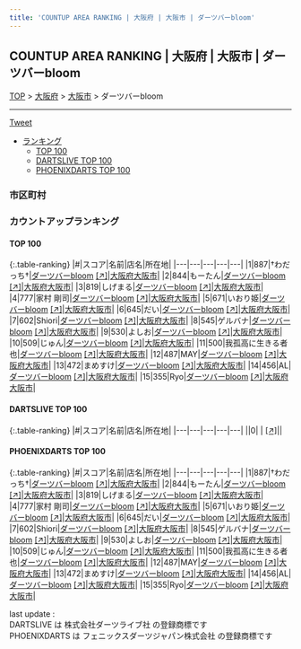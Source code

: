 ```yaml
---
title: 'COUNTUP AREA RANKING | 大阪府 | 大阪市 | ダーツバーbloom'
---
```

## COUNTUP AREA RANKING | 大阪府 | 大阪市 | ダーツバーbloom

[TOP](/darts/rank/) > [大阪府](/darts/rank/大阪府/) > [大阪市](/darts/rank/大阪府/大阪市/) > ダーツバーbloom

___

<a href="https://twitter.com/share?ref_src=twsrc%5Etfw" data-text="COUNTUP AREA RANKING | 大阪府大阪市ダーツバーbloom" class="twitter-share-button" data-hashtags="DARTSLIVE,PHOENIXDARTS,darts,ダーツ" data-show-count="false">Tweet</a>

* [ランキング](#カウントアップランキング)
    * [TOP 100](#top-100)
    * [DARTSLIVE TOP 100](#dartslive-top-100)
    * [PHOENIXDARTS TOP 100](#phoenixdarts-top-100)

### 市区町村

<ul>

</ul>

### カウントアップランキング

#### TOP 100



{:.table-ranking}
|#|スコア|名前|店名|所在地|
|---|---|---|---|---|
|1|887|<span class="rank-name-pd">†わだっち†</span>|<a href="/darts/rank/shops/64008.html">ダーツバーbloom</a> <a href="https://vs.phoenixdarts.com/jp/shop/shopDetailInfo/s_64008?s_seq=64008">[↗]</a>|<a href="/darts/rank/大阪府/大阪市">大阪府大阪市</a>|
|2|844|<span class="rank-name-pd">もーたん</span>|<a href="/darts/rank/shops/64008.html">ダーツバーbloom</a> <a href="https://vs.phoenixdarts.com/jp/shop/shopDetailInfo/s_64008?s_seq=64008">[↗]</a>|<a href="/darts/rank/大阪府/大阪市">大阪府大阪市</a>|
|3|819|<span class="rank-name-pd">しげまる</span>|<a href="/darts/rank/shops/64008.html">ダーツバーbloom</a> <a href="https://vs.phoenixdarts.com/jp/shop/shopDetailInfo/s_64008?s_seq=64008">[↗]</a>|<a href="/darts/rank/大阪府/大阪市">大阪府大阪市</a>|
|4|777|<span class="rank-name-pd">家村  剛司</span>|<a href="/darts/rank/shops/64008.html">ダーツバーbloom</a> <a href="https://vs.phoenixdarts.com/jp/shop/shopDetailInfo/s_64008?s_seq=64008">[↗]</a>|<a href="/darts/rank/大阪府/大阪市">大阪府大阪市</a>|
|5|671|<span class="rank-name-pd">いおり姫</span>|<a href="/darts/rank/shops/64008.html">ダーツバーbloom</a> <a href="https://vs.phoenixdarts.com/jp/shop/shopDetailInfo/s_64008?s_seq=64008">[↗]</a>|<a href="/darts/rank/大阪府/大阪市">大阪府大阪市</a>|
|6|645|<span class="rank-name-pd">だい</span>|<a href="/darts/rank/shops/64008.html">ダーツバーbloom</a> <a href="https://vs.phoenixdarts.com/jp/shop/shopDetailInfo/s_64008?s_seq=64008">[↗]</a>|<a href="/darts/rank/大阪府/大阪市">大阪府大阪市</a>|
|7|602|<span class="rank-name-pd">Shiori</span>|<a href="/darts/rank/shops/64008.html">ダーツバーbloom</a> <a href="https://vs.phoenixdarts.com/jp/shop/shopDetailInfo/s_64008?s_seq=64008">[↗]</a>|<a href="/darts/rank/大阪府/大阪市">大阪府大阪市</a>|
|8|545|<span class="rank-name-pd">ゲルバナ</span>|<a href="/darts/rank/shops/64008.html">ダーツバーbloom</a> <a href="https://vs.phoenixdarts.com/jp/shop/shopDetailInfo/s_64008?s_seq=64008">[↗]</a>|<a href="/darts/rank/大阪府/大阪市">大阪府大阪市</a>|
|9|530|<span class="rank-name-pd">よしお</span>|<a href="/darts/rank/shops/64008.html">ダーツバーbloom</a> <a href="https://vs.phoenixdarts.com/jp/shop/shopDetailInfo/s_64008?s_seq=64008">[↗]</a>|<a href="/darts/rank/大阪府/大阪市">大阪府大阪市</a>|
|10|509|<span class="rank-name-pd">じゅん</span>|<a href="/darts/rank/shops/64008.html">ダーツバーbloom</a> <a href="https://vs.phoenixdarts.com/jp/shop/shopDetailInfo/s_64008?s_seq=64008">[↗]</a>|<a href="/darts/rank/大阪府/大阪市">大阪府大阪市</a>|
|11|500|<span class="rank-name-pd">我孤高に生きる者也</span>|<a href="/darts/rank/shops/64008.html">ダーツバーbloom</a> <a href="https://vs.phoenixdarts.com/jp/shop/shopDetailInfo/s_64008?s_seq=64008">[↗]</a>|<a href="/darts/rank/大阪府/大阪市">大阪府大阪市</a>|
|12|487|<span class="rank-name-pd">MAY</span>|<a href="/darts/rank/shops/64008.html">ダーツバーbloom</a> <a href="https://vs.phoenixdarts.com/jp/shop/shopDetailInfo/s_64008?s_seq=64008">[↗]</a>|<a href="/darts/rank/大阪府/大阪市">大阪府大阪市</a>|
|13|472|<span class="rank-name-pd">まめすけ</span>|<a href="/darts/rank/shops/64008.html">ダーツバーbloom</a> <a href="https://vs.phoenixdarts.com/jp/shop/shopDetailInfo/s_64008?s_seq=64008">[↗]</a>|<a href="/darts/rank/大阪府/大阪市">大阪府大阪市</a>|
|14|456|<span class="rank-name-pd">AL</span>|<a href="/darts/rank/shops/64008.html">ダーツバーbloom</a> <a href="https://vs.phoenixdarts.com/jp/shop/shopDetailInfo/s_64008?s_seq=64008">[↗]</a>|<a href="/darts/rank/大阪府/大阪市">大阪府大阪市</a>|
|15|355|<span class="rank-name-pd">Ryo</span>|<a href="/darts/rank/shops/64008.html">ダーツバーbloom</a> <a href="https://vs.phoenixdarts.com/jp/shop/shopDetailInfo/s_64008?s_seq=64008">[↗]</a>|<a href="/darts/rank/大阪府/大阪市">大阪府大阪市</a>|


#### DARTSLIVE TOP 100



{:.table-ranking}
|#|スコア|名前|店名|所在地|
|---|---|---|---|---|
||0|<span class="rank-name-dl"> </span>|<a href="/darts/rank/shops/.html"></a> <a href="">[↗]</a>|<a href="/darts/rank//"></a>|


#### PHOENIXDARTS TOP 100



{:.table-ranking}
|#|スコア|名前|店名|所在地|
|---|---|---|---|---|
|1|887|<span class="rank-name-pd">†わだっち†</span>|<a href="/darts/rank/shops/64008.html">ダーツバーbloom</a> <a href="https://vs.phoenixdarts.com/jp/shop/shopDetailInfo/s_64008?s_seq=64008">[↗]</a>|<a href="/darts/rank/大阪府/大阪市">大阪府大阪市</a>|
|2|844|<span class="rank-name-pd">もーたん</span>|<a href="/darts/rank/shops/64008.html">ダーツバーbloom</a> <a href="https://vs.phoenixdarts.com/jp/shop/shopDetailInfo/s_64008?s_seq=64008">[↗]</a>|<a href="/darts/rank/大阪府/大阪市">大阪府大阪市</a>|
|3|819|<span class="rank-name-pd">しげまる</span>|<a href="/darts/rank/shops/64008.html">ダーツバーbloom</a> <a href="https://vs.phoenixdarts.com/jp/shop/shopDetailInfo/s_64008?s_seq=64008">[↗]</a>|<a href="/darts/rank/大阪府/大阪市">大阪府大阪市</a>|
|4|777|<span class="rank-name-pd">家村  剛司</span>|<a href="/darts/rank/shops/64008.html">ダーツバーbloom</a> <a href="https://vs.phoenixdarts.com/jp/shop/shopDetailInfo/s_64008?s_seq=64008">[↗]</a>|<a href="/darts/rank/大阪府/大阪市">大阪府大阪市</a>|
|5|671|<span class="rank-name-pd">いおり姫</span>|<a href="/darts/rank/shops/64008.html">ダーツバーbloom</a> <a href="https://vs.phoenixdarts.com/jp/shop/shopDetailInfo/s_64008?s_seq=64008">[↗]</a>|<a href="/darts/rank/大阪府/大阪市">大阪府大阪市</a>|
|6|645|<span class="rank-name-pd">だい</span>|<a href="/darts/rank/shops/64008.html">ダーツバーbloom</a> <a href="https://vs.phoenixdarts.com/jp/shop/shopDetailInfo/s_64008?s_seq=64008">[↗]</a>|<a href="/darts/rank/大阪府/大阪市">大阪府大阪市</a>|
|7|602|<span class="rank-name-pd">Shiori</span>|<a href="/darts/rank/shops/64008.html">ダーツバーbloom</a> <a href="https://vs.phoenixdarts.com/jp/shop/shopDetailInfo/s_64008?s_seq=64008">[↗]</a>|<a href="/darts/rank/大阪府/大阪市">大阪府大阪市</a>|
|8|545|<span class="rank-name-pd">ゲルバナ</span>|<a href="/darts/rank/shops/64008.html">ダーツバーbloom</a> <a href="https://vs.phoenixdarts.com/jp/shop/shopDetailInfo/s_64008?s_seq=64008">[↗]</a>|<a href="/darts/rank/大阪府/大阪市">大阪府大阪市</a>|
|9|530|<span class="rank-name-pd">よしお</span>|<a href="/darts/rank/shops/64008.html">ダーツバーbloom</a> <a href="https://vs.phoenixdarts.com/jp/shop/shopDetailInfo/s_64008?s_seq=64008">[↗]</a>|<a href="/darts/rank/大阪府/大阪市">大阪府大阪市</a>|
|10|509|<span class="rank-name-pd">じゅん</span>|<a href="/darts/rank/shops/64008.html">ダーツバーbloom</a> <a href="https://vs.phoenixdarts.com/jp/shop/shopDetailInfo/s_64008?s_seq=64008">[↗]</a>|<a href="/darts/rank/大阪府/大阪市">大阪府大阪市</a>|
|11|500|<span class="rank-name-pd">我孤高に生きる者也</span>|<a href="/darts/rank/shops/64008.html">ダーツバーbloom</a> <a href="https://vs.phoenixdarts.com/jp/shop/shopDetailInfo/s_64008?s_seq=64008">[↗]</a>|<a href="/darts/rank/大阪府/大阪市">大阪府大阪市</a>|
|12|487|<span class="rank-name-pd">MAY</span>|<a href="/darts/rank/shops/64008.html">ダーツバーbloom</a> <a href="https://vs.phoenixdarts.com/jp/shop/shopDetailInfo/s_64008?s_seq=64008">[↗]</a>|<a href="/darts/rank/大阪府/大阪市">大阪府大阪市</a>|
|13|472|<span class="rank-name-pd">まめすけ</span>|<a href="/darts/rank/shops/64008.html">ダーツバーbloom</a> <a href="https://vs.phoenixdarts.com/jp/shop/shopDetailInfo/s_64008?s_seq=64008">[↗]</a>|<a href="/darts/rank/大阪府/大阪市">大阪府大阪市</a>|
|14|456|<span class="rank-name-pd">AL</span>|<a href="/darts/rank/shops/64008.html">ダーツバーbloom</a> <a href="https://vs.phoenixdarts.com/jp/shop/shopDetailInfo/s_64008?s_seq=64008">[↗]</a>|<a href="/darts/rank/大阪府/大阪市">大阪府大阪市</a>|
|15|355|<span class="rank-name-pd">Ryo</span>|<a href="/darts/rank/shops/64008.html">ダーツバーbloom</a> <a href="https://vs.phoenixdarts.com/jp/shop/shopDetailInfo/s_64008?s_seq=64008">[↗]</a>|<a href="/darts/rank/大阪府/大阪市">大阪府大阪市</a>|


<div class="footer border-top border-gray-light mt-5 pt-3 text-right text-gray">
    last update : <span style="font-weight: italic" id="foot_last_modified"></span><br />
    DARTSLIVE は 株式会社ダーツライブ社 の登録商標です<br />
    PHOENIXDARTS は フェニックスダーツジャパン株式会社 の登録商標です<br />
</div>

<script src="https://cdnjs.cloudflare.com/ajax/libs/jquery.tablesorter/2.31.3/js/jquery.tablesorter.min.js" integrity="sha512-qzgd5cYSZcosqpzpn7zF2ZId8f/8CHmFKZ8j7mU4OUXTNRd5g+ZHBPsgKEwoqxCtdQvExE5LprwwPAgoicguNg==" crossorigin="anonymous" referrerpolicy="no-referrer"></script>
<link rel="stylesheet" href="https://cdnjs.cloudflare.com/ajax/libs/jquery.tablesorter/2.31.3/css/theme.default.min.css" integrity="sha512-wghhOJkjQX0Lh3NSWvNKeZ0ZpNn+SPVXX1Qyc9OCaogADktxrBiBdKGDoqVUOyhStvMBmJQ8ZdMHiR3wuEq8+w==" crossorigin="anonymous" referrerpolicy="no-referrer" />
<script>
$(function() {
    $(".table-ranking").tablesorter({sortList:[[0, 0]]});
    $("#foot_last_modified").text(formatDate(new Date(document.lastModified), 'yyyy-MM-dd HH:mm:ss'));
});
</script>

<script async src="https://platform.twitter.com/widgets.js" charset="utf-8"></script>